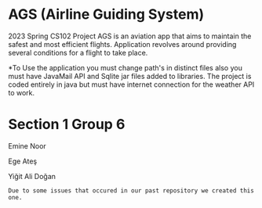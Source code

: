 # AGS (Airline Guiding System)
2023 Spring  CS102 Project
AGS is an aviation app that aims to maintain the safest and most efficient flights.
Application revolves around providing several conditions for a flight to take place.

*To Use the application you must change path's in distinct files also you must have JavaMail API and Sqlite jar files 
added to libraries.
The project is coded entirely in java but must have internet connection for the weather API to work. 

# Section 1 Group 6

Emine Noor

Ege Ateş

Yiğit Ali Doğan



    Due to some issues that occured in our past repository we created this one.
